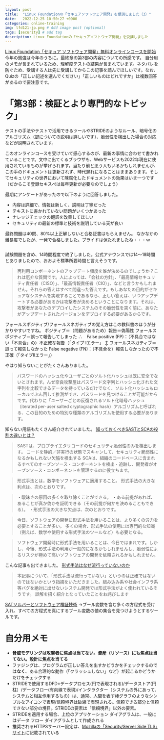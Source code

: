 ```yaml
---
layout: post
title:  "Linux Foundationの「セキュアソフトウェア開発」を受講しました（3）"
date:   2022-12-25 10:50:27 +0900
categories: online-training
img: lfd121-jp.png # Add image post (optional)
tags: [security] # add tag
description: Linux Foundationの「セキュアソフトウェア開発」を受講しました
---
```


[Linux Foundation「セキュア ソフトウェア開発」無料オンラインコースを開始](https://www.linuxfoundation.jp/press-release/2022/12/free-openssf-developing-secure-software-training-course-now-available-in-japanese/)
今年の勉強は今年のうちに。最終章の第3部の内容についての所感です。
自分用のメモが含まれているため、理解度テストの結果が含まれています。ネタバレを防ぐため、受講する人は先に受講してからこの記事を読んでほしいです。なお、Quizの「正しい記述を選んでください」「正しいものはどれですか」は複数回答があるので要注意です。

# 「第3部：検証とより専門的なトピック」
テストの手法やテストで活用できるツールやSTRIDEのようなルール、暗号化のアルゴリズム（鍵についての説明は詳しいです）、脆弱性を検出した場合の対応などが説明されています。

このオンラインコースを受けていて感心するのが、最新の事情に合わせて書かれていることです。文中に出てくるブラウザも、Webサービスも2022年現在に使用されているものが挙げられます。当たり前と思う人もいるかもしれませんが、この手のドキュメントは更新されず、時代遅れになることはままあります。そしてセキュリティの世界において陳腐化したドキュメントの効果はいま一つです（だからこそ登録セキスぺは毎年更新が必要なのでしょう）

最期にアンケートがあったので以下のように回答しました。
- 内容は詳細で、情報は新しく、説明は丁寧だった
- テキストに書かれていない問題がいくつかあった
- ナレッジチェックの翻訳を改善してほしい
- セキュリティの最新の標準と技術を説明している天が良い

最終問題は40問、80%以上正解しないと合格証書はもらえません。
なかなかの難易度でしたが、一発で合格しました。プライドは保たれましたね・・・ｗ

<img src="{{site.baseurl}}/assets/img/lfd121-result.jpg" alt="">

試験問題を含め、14時間程度で終了しました。公式アナウンスでは14〜18時間とありましたので、おおよそ標準所要時間と言えそうです。

> 再利用コンポーネントのアップデート頻度を誰が決めるのでしょうか？これは厄介な質問です。人によっては、「会社の方針」、「最高情報セキュリティ責任者（CISO）」、「最高情報責任者（CIO）」、などと言うかもしれません。それらの答えはすべて間違った答えです。もしあなたの目的がセキュアなシステムを実現することであるなら、正しい答えは、いつアップデートする必要があるかは攻撃者が決めるということになります。それは、攻撃者があなたのデプロイしたシステムのその脆弱性を突く前に、あなたがアップデートされたバージョンをデプロイする必要があるからです。

フォールスポジティブ/フォールスネガティブの覚え方はこの教科書のほうが分かりやすいですね。
ポジティブ＝（問題があるため）報告＝偽陽性
フォールスポジティブ＝誤って報告してしまった
∴　False positive (FP)：（不具合ではない「不具合」の）不正確な報告（「タイプ Iエラー」
↕
フォールスネガティブ＝誤って報告しなかった
False negative (FN)：（不具合を）報告しなかったので不正確（「タイプIIエラー」）

やはり知らないことがたくさんありました。

> パスワードのハッシュ化やユーザごとのソルト化ハッシュは既に安全でないとされます。んぜ奈良攻撃屋はパスワード文字列とハッシュ化された文字列を比較できるデータを持っているだけでなく、ソルト化ハッシュもローカルでぶん回して推測ができ、パスワードを見つけることが可能だからです。代わりに「ユーザーごとの反復されるソルト化暗号ハッシュ（iterated per-user salted cryptographic hash）アルゴリズムと呼ばれる、この目的のための特別な種類のアルゴリズムを使用する必要があります。

知らない用語もたくさん紹介されていました。
[知っておくべきSASTとSCAの役割の違いとは？](https://www.ricksoft.jp/blog/articles/001267.html)

> SASTは、プロプライエタリコードのセキュリティ脆弱性のみを検出します。
コードを静的／非実行の状態でスキャンして、セキュリティ脆弱性になるかもしれない欠陥を検出する
> SCAは、組織のコードベースに含まれるすべてのオープンソース・コンポーネントを検出・追跡し、開発者がオープンソース・コンポーネントを管理するのに役立ちます。

>形式手法とは，数学をソフトウェアに適用すること。
>形式手法の大きな利点は、次のとおりです。

>・曖昧さの原因の多くを取り除くことができる。
>・ある前提があれば、あることが真か偽かを証明できる（その前提が何かを決めることもできる）。
>・形式手法の大きな欠点は、次のとおりです。

>今日、ソフトウェアの開発に形式手法を用いることは、より多くの労力を必要とすることが多い。
>多くの場合、形式手法の使用には専門的な知識（例えば、数学や使用する形式手法のツールなど）も必要となる。

> ソフトウェア開発時に形式手法を用いることは、今日ではまれです。しかし、今後、形式手法の利用が一般的になるかもしれませんし、脆弱性によるリスクが極めて高いソフトウェアの開発を依頼されるかもしれません。

こんな記事も出てきました。
[形式手法はなぜ流行っていないのか](https://qiita.com/autotaker1984/items/52cd65486a3186af080b)
> 本記事について、「形式手法は流行っていない」というのは正確ではないのではないかという指摘をいただきました。組み込み系や社会インフラ系等バグを絶対に出せないシステム開発では形式手法がよく使われているそうです。
> 誤解を招く紹介となっていたことをお詫びします

[SATソルバーとソフトウェア検証技術](https://www.idaj.co.jp/blog/software/scade/sat-solver-210518)
->ブール変数を含む多くの方程式を受け入れ、すべての方程式を真にするブール変数の値の集合を見つけようとするツールです。

# 自分用メモ
- **脅威モデリングは攻撃者に焦点は当てない。資産（リソース）にも焦点は当てない。設計に焦点を当てる**
- ファジングは、プログラムが正しい答えを出すかどうかをチェックするのでは**なく**、ある合理的な動作（「クラッシュしない」など）が起こるかどうかだけをチェックする
 - STRIDEで使用するDFD=データプロセス(円で表現される)/データストア(円柱）/データフロー(有向線で表現)/インタラクター（システムの外にあって、システムと相互作用するもの）は、通常、人間を表す棒グラフのようなシンプルなアイコンで表現/信頼境界は破線で表現される。信頼できる部分と信頼できない部分の境目。STRIDEの要素は「信頼境界」以外の要素。
 - STRIDEを適用する場合、上位のアプリケーション ダイアグラムは、一般にはデータ フロー ダイアグラムとして作成される
 - 推奨されるHTTPSサーバー設定は、[Mozillaの「Security/Server Side TLS」サイト](https://wiki.mozilla.org/Security/Server_Side_TLS)に記載されている

